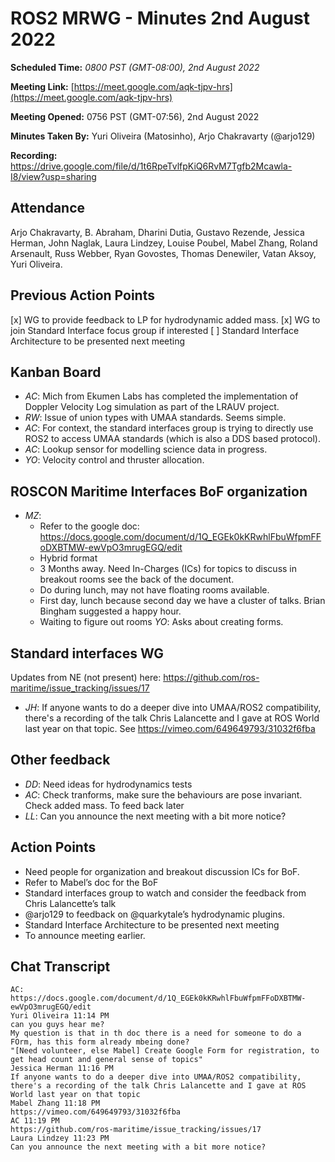 # ROS2 MRWG - Minutes 2nd August 2022

**Scheduled Time:** *0800 PST (GMT-08:00), 2nd August 2022*

**Meeting Link:** [https://meet.google.com/aqk-tjpv-hrs](https://meet.google.com/aqk-tjpv-hrs)

**Meeting Opened:** 0756 PST (GMT-07:56), 2nd August 2022

**Minutes Taken By:** Yuri Oliveira (Matosinho), Arjo Chakravarty (@arjo129)

**Recording:** https://drive.google.com/file/d/1t6RpeTvlfpKiQ6RvM7Tgfb2Mcawla-I8/view?usp=sharing

## Attendance

Arjo Chakravarty, B. Abraham, Dharini Dutia, Gustavo Rezende, Jessica Herman, John Naglak, Laura Lindzey, Louise Poubel, Mabel Zhang, Roland Arsenault, Russ Webber, Ryan Govostes, Thomas Denewiler, Vatan Aksoy, Yuri Oliveira.


## Previous Action Points

[x] WG to provide feedback to LP for hydrodynamic added mass.
[x] WG to join Standard Interface focus group if interested
[ ] Standard Interface Architecture to be presented next meeting

## Kanban Board
- *AC*: Mich from Ekumen Labs has completed the implementation of Doppler Velocity Log simulation as part of the LRAUV project.
- *RW*: Issue of union types with UMAA standards. Seems simple.
- *AC*: For context, the standard interfaces group is trying to directly use ROS2 to access UMAA standards (which is also a DDS based protocol).
- *AC*: Lookup sensor for modelling science data in progress.
- *YO*: Velocity control and thruster allocation.


## ROSCON Maritime Interfaces BoF organization
- *MZ*:
  - Refer to the google doc: https://docs.google.com/document/d/1Q_EGEk0kKRwhlFbuWfpmFFoDXBTMW-ewVpO3mrugEGQ/edit
  - Hybrid format
  - 3 Months away. Need In-Charges (ICs) for topics to discuss in breakout rooms see the back of the document.
  - Do during lunch, may not have floating rooms available.
  - First day, lunch because second day we have a cluster of talks. Brian Bingham suggested a happy hour.
  - Waiting to figure out rooms
*YO*: Asks about creating forms.

## Standard interfaces WG
Updates from NE (not present) here: https://github.com/ros-maritime/issue_tracking/issues/17
- *JH*: If anyone wants to do a deeper dive into UMAA/ROS2 compatibility, there's a recording of the talk Chris Lalancette and I gave at ROS World last year on that topic. See https://vimeo.com/649649793/31032f6fba

## Other feedback
- *DD*: Need ideas for hydrodynamics tests
- *AC*: Check tranforms, make sure the behaviours are pose invariant. Check added mass. To feed back later
- *LL*: Can you announce the next meeting with a bit more notice?

## Action Points
- Need people for organization and breakout discussion ICs for BoF.
- Refer to Mabel’s doc for the BoF
- Standard interfaces group to watch and consider the feedback from Chris Lalancette’s talk
- @arjo129 to feedback on @quarkytale’s hydrodynamic plugins.
- Standard Interface Architecture to be presented next meeting
- To announce meeting earlier.


## Chat Transcript
```
AC:
https://docs.google.com/document/d/1Q_EGEk0kKRwhlFbuWfpmFFoDXBTMW-ewVpO3mrugEGQ/edit
Yuri Oliveira 11:14 PM
can you guys hear me?
My question is that in th doc there is a need for someone to do a FOrm, has this form already mbeing done?
"[Need volunteer, else Mabel] Create Google Form for registration, to get head count and general sense of topics"
Jessica Herman 11:16 PM
If anyone wants to do a deeper dive into UMAA/ROS2 compatibility, there's a recording of the talk Chris Lalancette and I gave at ROS World last year on that topic
Mabel Zhang 11:18 PM
https://vimeo.com/649649793/31032f6fba
AC 11:19 PM
https://github.com/ros-maritime/issue_tracking/issues/17
Laura Lindzey 11:23 PM
Can you announce the next meeting with a bit more notice?

```
